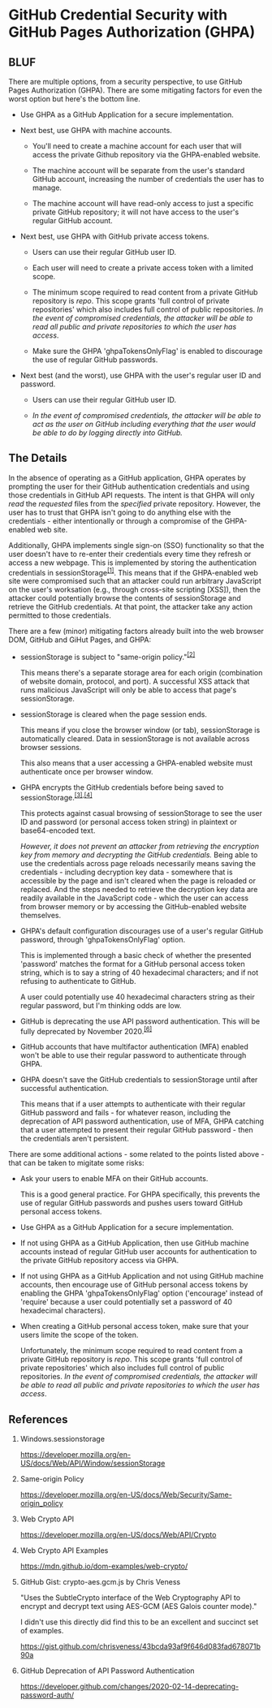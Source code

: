 # GitHub Credential Security with GitHub Pages Authorization (GHPA)

## BLUF

There are multiple options, from a security perspective, to use GitHub Pages Authorization (GHPA). There are some mitigating factors for even the worst option but here's the bottom line.

 - Use GHPA as a GitHub Application for a secure implementation.

 - Next best, use GHPA with machine accounts.

    - You'll need to create a machine account for each user that will access the private Github repository via the GHPA-enabled website.

    - The machine account will be separate from the user's standard GitHub account, increasing the number of credentials the user has to manage.

    - The machine account will have read-only access to just a specific private GitHub repository; it will not have access to the user's regular GitHub account.
 
 - Next best, use GHPA with GitHub private access tokens.

    - Users can use their regular GitHub user ID.
 
    - Each user will need to create a private access token with a limited scope.

    - The minimum scope required to read content from a private GitHub repository is *repo*. This scope grants 'full control of private repositories' which also includes full control of public repositories. *In the event of compromised credentials, the attacker will be able to read all public and private repositories to which the user has access*.

    - Make sure the GHPA 'ghpaTokensOnlyFlag' is enabled to discourage the use of regular GitHub passwords.

 - Next best (and the worst), use GHPA with the user's regular user ID and password.

    - Users can use their regular GitHub user ID.

    - *In the event of compromised credentials, the attacker will be able to act as the user on GitHub including everything that the user would be able to do by logging directly into GitHub.*

## The Details

In the absence of operating as a GitHub application, GHPA operates by prompting the user for their GitHub authentication credentials and using those credentials in GitHub API requests. The intent is that GHPA will only *read* the *requested* files from the *specified* private repository. However, the user has to trust that GHPA isn't going to do anything else with the credentials - either intentionally or through a compromise of the GHPA-enabled web site.

Additionally, GHPA implements single sign-on (SSO) functionality so that the user doesn't have to re-enter their credentials every time they refresh or access a new webpage. This is implemented by storing the authentication credentials in sessionStorage<sup>[\[1\]](https://developer.mozilla.org/en-US/docs/Web/API/Window/sessionStorage)</sup>. This means that if the GHPA-enabled web site were compromised such that an attacker could run arbitrary JavaScript on the user's worksation (e.g., through cross-site scripting \[XSS\]), then the attacker could potentially browse the contents of sessionStorage and retrieve the GitHub credentials. At that point, the attacker take any action permitted to those credentials.

There are a few (minor) mitigating factors already built into the web browser DOM, GitHub and GiHut Pages, and GHPA:

 - sessionStorage is subject to "same-origin policy."<sup>[\[2\]](https://developer.mozilla.org/en-US/docs/Web/Security/Same-origin_policy)</sup>

   This means there's a separate storage area for each origin (combination of website domain, protocol, and port). A successful XSS attack that runs malicious JavaScript will only be able to access that page's sessionStorage.

 - sessionStorage is cleared when the page session ends.

   This means if you close the browser window (or tab), sessionStorage is automatically cleared. Data in sessionStorage is not available across browser sessions.

   This also means that a user accessing a GHPA-enabled website must authenticate once per browser window.

 - GHPA encrypts the GitHub credentials before being saved to sessionStorage.<sup>[\[3\]](https://developer.mozilla.org/en-US/docs/Web/API/Crypto),[\[4\]](https://developer.mozilla.org/en-US/docs/Web/API/Crypto)</sup>

    This protects against casual browsing of sessionStorage to see the user ID and password (or personal access token string) in plaintext or base64-encoded text.

    *However, it does not prevent an attacker from retrieving the encryption key from memory and decrypting the GitHub credentials.* Being able to use the credentials across page reloads necessarily means saving the credentials - including decryption key data - somewhere that is accessible by the page and isn't cleared when the page is reloaded or replaced. And the steps needed to retrieve the decryption key data are readily available in the JavaScript code - which the user can access from browser memory or by accessing the GitHub-enabled website themselves.

 - GHPA's default configuration discourages use of a user's regular GitHub password, through 'ghpaTokensOnlyFlag' option.

   This is implemented through a basic check of whether the presented 'password' matches the format for a GitHub personal access token string, which is to say a string of 40 hexadecimal characters; and if not refusing to authenticate to GitHub.

   A user could potentially use 40 hexadecimal characters string as their regular password, but I'm thinking odds are low.

 - GitHub is deprecating the use API password authentication. This will be fully deprecated by November 2020.<sup>[\[6\]](https://developer.github.com/changes/2020-02-14-deprecating-password-auth/)</sup>

 - GitHub accounts that have multifactor authentication (MFA) enabled won't be able to use their regular password to authenticate through GHPA.

 - GHPA doesn't save the GitHub credentials to sessionStorage until after successful authentication.

   This means that if a user attempts to authenticate with their regular GitHub password and fails - for whatever reason, including the deprecation of API password authentication, use of MFA, GHPA catching that a user attempted to present their regular GitHub password - then the credentials aren't persistent.

There are some additional actions - some related to the points listed above - that can be taken to migitate some risks:

 - Ask your users to enable MFA on their GitHub accounts.
 
   This is a good general practice. For GHPA specifically, this prevents the use of regular GitHub passwords and pushes users toward GitHub personal access tokens.

 - Use GHPA as a GitHub Application for a secure implementation.

 - If not using GHPA as a GitHub Application, then use GitHub machine accounts instead of regular GitHub user accounts for authentication to the private GitHub repository access via GHPA.

 - If not using GHPA as a GitHub Application and not using GitHub machine accounts, then encourage use of GitHub personal access tokens by enabling the GHPA 'ghpaTokensOnlyFlag' option ('encourage' instead of 'require' because a user could potentially set a password of 40 hexadecimal characters).

 - When creating a GitHub personal access token, make sure that your users limite the scope of the token.

   Unfortunately, the minimum scope required to read content from a private GitHub repository is *repo*. This scope grants 'full control of private repositories' which also includes full control of public repositories. *In the event of compromised credentials, the attacker will be able to read all public and private repositories to which the user has access*.

## References

 1. Windows.sessionstorage

    https://developer.mozilla.org/en-US/docs/Web/API/Window/sessionStorage

 2. Same-origin Policy

    https://developer.mozilla.org/en-US/docs/Web/Security/Same-origin_policy

 3. Web Crypto API

    https://developer.mozilla.org/en-US/docs/Web/API/Crypto

 4. Web Crypto API Examples
 
    https://mdn.github.io/dom-examples/web-crypto/

 5. GitHub Gist: crypto-aes.gcm.js by Chris Veness
 
    "Uses the SubtleCrypto interface of the Web Cryptography API to encrypt and decrypt text using AES-GCM (AES Galois counter mode)."
 
    I didn't use this directly did find this to be an excellent and succinct set of examples.
    
    https://gist.github.com/chrisveness/43bcda93af9f646d083fad678071b90a

 6. GitHub Deprecation of API Password Authentication

    https://developer.github.com/changes/2020-02-14-deprecating-password-auth/
